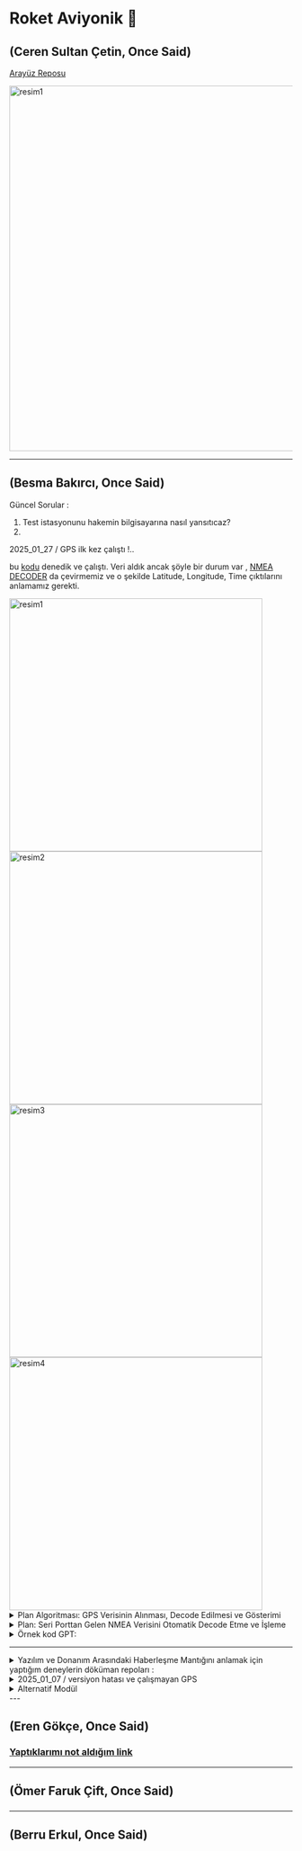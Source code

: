 # Roket Aviyonik 🚀

(Ceren Sultan Çetin, Once Said)
---
[Arayüz Reposu](https://github.com/CerenSultanCETIN/RocketInterface13.git)

<a href="https://github.com/user-attachments/assets/b3c92df3-6dc9-4abe-9a28-f702d46e05a6">
  <img src="https://github.com/user-attachments/assets/b3c92df3-6dc9-4abe-9a28-f702d46e05a6" alt="resim1" width="650" />
</a>


---
(Besma Bakırcı, Once Said)
---  
Güncel Sorular : 
1. Test istasyonunu hakemin bilgisayarına nasıl yansıtıcaz? 
2. 
<summary> 2025_01_27 / GPS ilk kez çalıştı !.. </summary> 

bu [kodu](https://github.com/eren-gokce/racoon/blob/main/gpsTest/gpsModuleVakasi.ino) denedik ve çalıştı. Veri aldık ancak şöyle bir durum var , [NMEA DECODER](https://swairlearn.bluecover.pt/nmea_analyser) da çevirmemiz ve o şekilde Latitude, Longitude, Time çıktılarını anlamamız gerekti.

<a href="https://github.com/user-attachments/assets/7f5c361f-0555-460b-aa46-07284a1dbdd8">
  <img src="https://github.com/user-attachments/assets/7f5c361f-0555-460b-aa46-07284a1dbdd8" alt="resim1" width="450" />
</a>
<a href="https://github.com/user-attachments/assets/16cb8f80-afea-4d90-a05c-b67961d86f9f">
  <img src="https://github.com/user-attachments/assets/16cb8f80-afea-4d90-a05c-b67961d86f9f" alt="resim2" width="450" />
</a>
<a href="https://github.com/user-attachments/assets/33fd836e-89a2-4c3f-a062-ecb3575717f9">
  <img src="https://github.com/user-attachments/assets/33fd836e-89a2-4c3f-a062-ecb3575717f9" alt="resim3" width="450" />
</a>
<a href="https://github.com/user-attachments/assets/0d57ecf8-1266-4181-a1d9-74a077fec470">
  <img src="https://github.com/user-attachments/assets/0d57ecf8-1266-4181-a1d9-74a077fec470" alt="resim4" width="450" />
</a>
<details>
   
<summary> Plan Algoritması: GPS Verisinin Alınması, Decode Edilmesi ve Gösterimi </summary>

#### **1. Başlangıç**
- **Arduino'dan NMEA verisi alınması için gerekli seri port ayarlarını yap.**
  - COM port ve baud rate değerlerini belirle.
  - Seri portu açarak Arduino'dan veri okumayı başlat.

---

#### **2. Veri Alımı**
1. **Arduino'dan gelen veriyi seri port üzerinden oku.**
   - Her satırın bir NMEA cümlesi olduğunu varsay.
   - NMEA cümlelerini satır bazında al (ör. `$GPGLL`, `$GPRMC`).

2. **NMEA cümlelerini bir buffer içine kaydet.**
   - Cümle tamamlandığında (satır sonu `\n` görüldüğünde), decode işlemine geç.

---

#### **3. Decode İşlemi**
1. **Filtreleme:**
   - Gelen veriyi kontrol et.
   - Yalnızca `$GPGLL` veya `$GPRMC` cümlelerini işle.

2. **Veri Ayrıştırma:**
   - `NmeaParser` kullanarak cümleleri otomatik decode et.
     - `$GPGLL`: Latitude, Longitude, UTC Time.
     - `$GPRMC`: Latitude, Longitude, UTC Time ve ek olarak hız/yön bilgisi.
   - Ayrıştırılan değerleri geçerli formatta (ondalık derece) hesapla.

3. **Koordinatları Ondalık Dereceye Dönüştür:**
   - Latitude ve Longitude değerlerini derece/dakika formatından ondalık dereceye çevir.

---

#### **4. Arayüz Güncellemesi**
1. **Enlem, boylam ve zamanı arayüzde göster:**
   - Latitude, Longitude ve Time bilgilerini bir `TextBox` veya `Label` içinde güncelle.

2. **Harita Güncellemesi:**
   - Harita üzerindeki mevcut marker'ı temizle.
   - Yeni Latitude ve Longitude değerleriyle bir marker ekle.
   - Haritayı marker’ın bulunduğu konuma merkezle.

---

#### **5. Verilerin Yedeklenmesi**
1. **Ayrıştırılan tüm verileri bir CSV dosyasına yaz.**
   - Dosya mevcut değilse, başlık satırı ekle: `Latitude,Longitude,Time`.
   - Yeni bir veri alındığında, bu veriyi dosyaya ekle:
     ```
     Latitude, Longitude, Time
     39.968672, 32.743390, 13:45:16
     ```

2. **Veri güvenliği için dosya işlemlerini doğru yönet:**
   - Dosya açıkken hatalardan korunmak için try-catch bloğu kullan.

---

#### **6. Anlık Konum Takibi**
1. **Yeni veri geldiğinde mevcut veriyi geçersiz kıl:**
   - Haritada yalnızca en güncel veriyi göster.
   - Haritayı sürekli yeni gelen veriyle güncelle.

2. **Daha önce gelen tüm verileri CSV dosyasına sakla:**
   - Harita güncellenirken eski veriler kaybolmaz, yalnızca yedeklenir.

---

#### **7. Hata Yönetimi**
1. **Seri Port:**
   - Port açık değilse kullanıcıyı uyar ve programı durdur.
   - Hatalı port seçimi yapılırsa, kullanıcıya uygun mesaj göster.

2. **Decode İşlemi:**
   - Geçersiz bir NMEA cümlesi gelirse, işlemi atla ve bir sonraki satıra geç.

3. **Dosya İşlemleri:**
   - CSV dosyasına yazarken oluşabilecek hataları yönet.

---

#### **8. Programın Sonlandırılması**
- Seri port bağlantısını kapat.
- Haritayı son gösterilen konumda bırak.
- Yedeklenen veriler CSV dosyasında eksiksiz bir şekilde bulunmalı.

---

### **Algoritma Akışı**

```plaintext
Başla
↓
Seri portu aç ve GPS modülünden veri al
↓
Her satırı oku:
    Eğer `$GPGLL` veya `$GPRMC` ile başlıyorsa:
        → NmeaParser kullanarak veriyi ayrıştır
        → Latitude, Longitude ve UTC Time bilgilerini çıkar
        → Koordinatları ondalık dereceye dönüştür
        → Arayüzü güncelle: Enlem, Boylam ve Zaman bilgilerini göster
        → Haritada konumu güncelle: Marker ekle ve haritayı merkeze al
        → Veriyi `gps_data.csv` dosyasına yedekle
    Değilse:
        → Bir sonraki satıra geç
↓
Yeni veri geldikçe işlemi tekrarla
↓
Hata varsa kullanıcıyı bilgilendir
↓
Program sonlandırıldığında:
    → Seri portu kapat
    → Haritayı ve CSV dosyasını kaydet
Bitti
```

---

</details>

<details><summary>Plan: Seri Porttan Gelen NMEA Verisini Otomatik Decode Etme ve İşleme </summary>
   
###### **1. Gerekenler**
- **Kütüphaneler:**
  1. **NmeaParser**:
     - NMEA verilerini otomatik olarak ayrıştırmak için kullanılır.
     - `$GPGLL`, `$GPRMC`, `$GPGGA` gibi standart NMEA cümlelerini destekler.
     - **Yükleme:** 
       ```bash
       Install-Package NmeaParser
       ```
  2. **GMap.NET**:
     - Harita üzerinde konum göstermek için kullanılır.
     - Google Maps, OpenStreetMap gibi sağlayıcılardan veri alır.

- **Donanım:**
  - Arduino + GPS modülü
  - Bilgisayara USB ile bağlı Arduino cihazı

---

###### **2. Uygulama Akışı**

1. **Seri Porttan Veri Alımı:**
   - Arduino, GPS modülünden aldığı NMEA cümlelerini seri port üzerinden bilgisayara gönderir.
   - C# uygulaması, bu verileri seri port dinleyicisiyle alır.

2. **NMEA Verisinin Decode Edilmesi:**
   - Tüm NMEA cümleleri `NmeaParser` ile işlenir.
   - `$GPGLL` veya `$GPRMC` cümlelerinden:
     - **Latitude** (Enlem),
     - **Longitude** (Boylam),
     - **UTC Time** bilgileri ayrıştırılır.

3. **Harita Üzerinde Gösterim:**
   - Ayrıştırılan Latitude ve Longitude bilgileri, **GMap.NET** kullanılarak harita üzerinde marker (işaretleyici) olarak gösterilir.
   - Harita, yeni konuma göre merkezlenir.

4. **Verilerin Yedeklenmesi:**
   - Decode edilen tüm veriler, bir CSV dosyasına şu formatta kaydedilir:
     ```
     Latitude, Longitude, Time
     ```

---

###### **3. Teknik Detaylar**

##### **A. NMEA Verisini Decode Etme**
1. **$GPGLL Cümlesi:**
   - **Format:** `$GPGLL,<latitude>,<N/S>,<longitude>,<E/W>,<UTC time>,<status>,<checksum>`
   - Örnek:
     ```
     $GPGLL,3958.12035,N,03244.60339,E,134516.00,A*61
     ```
   - Ayrıştırılacak Değerler:
     - `Latitude`: 39°58.12035' N → 39.96867267
     - `Longitude`: 32°44.60339' E → 32.74339065
     - `UTC Time`: 13:45:16

2. **$GPRMC Cümlesi:**
   - **Format:** `$GPRMC,<UTC time>,<status>,<latitude>,<N/S>,<longitude>,<E/W>,<speed>,<course>,<date>,...`
   - Örnek:
     ```
     $GPRMC,134517.00,A,3958.12036,N,03244.60344,E,0.601,,270125,,,A*74
     ```
   - Ek olarak:
     - Hız bilgisi `speed` ve yön bilgisi `course` ayrıştırılabilir.

3. **Ondalık Dereceye Dönüştürme:**
   - Derece/Dakika formatını ondalık dereceye dönüştürmek için:
     ```csharp
     private double ConvertToDecimal(string degreeString, string direction)
     {
         double degrees = double.Parse(degreeString.Substring(0, 2));
         double minutes = double.Parse(degreeString.Substring(2));
         double decimalDegrees = degrees + (minutes / 60);

         if (direction == "S" || direction == "W")
             decimalDegrees *= -1;

         return decimalDegrees;
     }
     ```

---

###### **B. Haritada Gösterim**
1. **GMap.NET Harita Ayarları:**
   ```csharp
   private void InitializeMap()
   {
       gMapControl1.MapProvider = GMapProviders.GoogleMap; // Harita sağlayıcı
       GMaps.Instance.Mode = AccessMode.ServerOnly;
       gMapControl1.Position = new PointLatLng(39.92077, 32.85411); // Başlangıç pozisyonu
       gMapControl1.MinZoom = 1;
       gMapControl1.MaxZoom = 20;
       gMapControl1.Zoom = 15;

       markersOverlay = new GMapOverlay("markers");
       gMapControl1.Overlays.Add(markersOverlay);
   }

   private void UpdateMap(double latitude, double longitude)
   {
       markersOverlay.Markers.Clear(); // Eski markerları temizle
       PointLatLng point = new PointLatLng(latitude, longitude);
       GMarkerGoogle marker = new GMarkerGoogle(point, GMarkerGoogleType.red_dot);
       markersOverlay.Markers.Add(marker);
       gMapControl1.Position = point;
   }
   ```

2. **Marker Güncelleme:**
   - Yeni konum geldiğinde marker haritada güncellenir ve harita otomatik olarak merkezlenir.

---

##### **C. Verilerin Yedeklenmesi**
1. **CSV Formatında Kaydetme:**
   ```csharp
   private void SaveToCsv(double latitude, double longitude, string utcTime)
   {
       string filePath = "gps_data.csv";

       if (!File.Exists(filePath))
       {
           File.WriteAllText(filePath, "Latitude,Longitude,Time\n"); // Başlık satırı
       }

       File.AppendAllText(filePath, $"{latitude},{longitude},{utcTime}\n");
   }
   ```

2. **Her Yeni Veri Geldiğinde Kaydetme:**
   - `$GPGLL` veya `$GPRMC` cümlesi decode edildikten sonra, bu fonksiyon çağrılır.

---

##### **4. Özet**
- **Kütüphaneler:**
  1. `NmeaParser`: NMEA cümlelerini decode etmek için.
  2. `GMap.NET`: Harita üzerinde konum göstermek için.

- **Uygulama Akışı:**
  1. Arduino’dan seri port üzerinden NMEA verileri alınır.
  2. `$GPGLL` veya `$GPRMC` cümleleri filtrelenir.
  3. Latitude, Longitude ve Time bilgileri ayrıştırılır.
  4. Decode edilen veriler:
     - Harita üzerinde marker olarak gösterilir.
     - `gps_data.csv` dosyasına kaydedilir.
</details>
<details>

<summary> Örnek kod GPT: </summary>

using System;
using System.IO.Ports;
using System.Windows.Forms;
using GMap.NET;
using GMap.NET.MapProviders;
using GMap.NET.WindowsForms;
using GMap.NET.WindowsForms.Markers;
using System.IO;
using NmeaParser;
using NmeaParser.Messages;
public partial class MainForm : Form
{
    private SerialPort serialPort;
    private GMapOverlay markersOverlay;

    public MainForm()
    {
        InitializeComponent();
        InitializeMap();
    }

    // 1. Harita Başlangıç Ayarları
    private void InitializeMap()
    {
        gMapControl1.MapProvider = GMapProviders.GoogleMap; // Google Maps sağlayıcı
        GMaps.Instance.Mode = AccessMode.ServerOnly;
        gMapControl1.Position = new PointLatLng(39.92077, 32.85411); // Ankara başlangıç pozisyonu
        gMapControl1.MinZoom = 1;
        gMapControl1.MaxZoom = 20;
        gMapControl1.Zoom = 15;

        markersOverlay = new GMapOverlay("markers");
        gMapControl1.Overlays.Add(markersOverlay);
    }

    // 2. Seri Port Bağlantısını Aç
    private void btnConnect_Click(object sender, EventArgs e)
    {
        serialPort = new SerialPort
        {
            PortName = cmbPorts.Text, // Kullanıcıdan seçilen COM port
            BaudRate = 9600,
            DataBits = 8,
            Parity = Parity.None,
            StopBits = StopBits.One
        };

        serialPort.DataReceived += SerialPort_DataReceived; // Veri geldiğinde tetiklenecek
        serialPort.Open();
        MessageBox.Show("Bağlantı Başarılı!");
    }

    // 3. Seri Port Bağlantısını Kapat
    private void btnDisconnect_Click(object sender, EventArgs e)
    {
        if (serialPort != null && serialPort.IsOpen)
        {
            serialPort.Close();
            MessageBox.Show("Bağlantı Kapatıldı!");
        }
    }

    // 4. Seri Port Üzerinden Veri Al
    private void SerialPort_DataReceived(object sender, SerialDataReceivedEventArgs e)
    {
        string nmeaData = serialPort.ReadLine();
        try
        {
            var message = NmeaMessage.Parse(nmeaData); // NmeaParser ile ayrıştırma

            if (message is Gll gll) // Eğer $GPGLL mesajı geldiyse
            {
                ProcessGllMessage(gll);
            }
            else if (message is Rmc rmc) // Eğer $GPRMC mesajı geldiyse
            {
                ProcessRmcMessage(rmc);
            }
        }
        catch (Exception ex)
        {
            Console.WriteLine($"Decode hatası: {ex.Message}");
        }
    }

    // 5. GPGLL Mesajını İşle
    private void ProcessGllMessage(Gll gll)
    {
        double latitude = gll.Latitude;
        double longitude = gll.Longitude;
        string time = gll.Time.ToString();

        // Arayüz Güncelle
        UpdateUI(latitude, longitude, time);

        // Haritada Göster
        UpdateMap(latitude, longitude);

        // CSV'ye Kaydet
        SaveToCsv(latitude, longitude, time);
    }

    // 6. GPRMC Mesajını İşle
    private void ProcessRmcMessage(Rmc rmc)
    {
        double latitude = rmc.Latitude;
        double longitude = rmc.Longitude;
        string time = rmc.FixTime.ToString();

        // Arayüz Güncelle
        UpdateUI(latitude, longitude, time);

        // Haritada Göster
        UpdateMap(latitude, longitude);

        // CSV'ye Kaydet
        SaveToCsv(latitude, longitude, time);
    }

    // 7. Arayüzü Güncelle
    private void UpdateUI(double latitude, double longitude, string time)
    {
        this.Invoke((MethodInvoker)delegate
        {
            txtLatitude.Text = latitude.ToString("F6");
            txtLongitude.Text = longitude.ToString("F6");
            txtTime.Text = time;
        });
    }

    // 8. Haritayı Güncelle
    private void UpdateMap(double latitude, double longitude)
    {
        markersOverlay.Markers.Clear(); // Önceki markerları temizle
        PointLatLng point = new PointLatLng(latitude, longitude);
        GMarkerGoogle marker = new GMarkerGoogle(point, GMarkerGoogleType.red_dot);
        markersOverlay.Markers.Add(marker);
        gMapControl1.Position = point;
    }

    // 9. CSV Dosyasına Kaydet
    private void SaveToCsv(double latitude, double longitude, string utcTime)
    {
        string filePath = "gps_data.csv";

        if (!File.Exists(filePath))
        {
            File.WriteAllText(filePath, "Latitude,Longitude,Time\n"); // Başlık satırı
        }

        File.AppendAllText(filePath, $"{latitude},{longitude},{utcTime}\n");
    }
}


</summary>
</details>

----

<details>
   <summary>Yazılım ve Donanım Arasındaki Haberleşme Mantığını anlamak için yaptığım deneylerin döküman repoları :  </summary>
(about one month ago)

1. [LedBlinkingCsharpArduino](https://github.com/besmabakirci1/LedBlinkingCsharpArduino/tree/main)
2. [Real-Time-Data-Visualization-with-BMP280-and-cSharp](https://github.com/besmabakirci1/Real-Time-Data-Visualization-with-BMP280-and-cSharp/tree/master)
--
</details>
<details>
<summary> 2025_01_07 / versiyon hatası ve çalışmayan GPS </summary> 

🕙09:00-15:28

groundStation.cs 26th line there is "private GMapControl gmapcontrol = new ; " line getting unhendeled exception error aldığımız hatayı bir türlü çözemedik versiyon hatasından kaynaklı bir exception error alıyoruz gpt sorduk araştırdık diğer insanların yaptığı repoları inceledim lakin işe yarar bir çıktı alamadık.

Bulduğumuz işe yarayabilir repolar :
------------------------------------
- [1.REPO](https://github.dev/noant/Lazurite/blob/f8575b9de67a86cb28040c8db34052900a726641/Lazurite/LazuriteUI.Windows.Main/Statistics/Views/GeolocationViewImplementation/LocationsView.xaml.cs#L27#L68)
- [2.REPO](https://github.dev/AliFlux/VectorTileRenderer/blob/b76ccdd010bb1f6b6a8c749d8c0f261977013a20/Gmap.Demo.WinForms/Form1.cs#L16#L40)
- [3.REPO](https://github.dev/disdain13/PokeRoadie/blob/d40914458baf29796c5d31ba5e2cfe703d536ca3/PokeRoadie/Forms/MainForm.cs#L20#L47)

   Alınan Hata : Could not load type 'GMap.NET.Singleton`1' from assembly 'GMap.NET.Core, Version=2.1.6.0, Culture=neutral, PublicKeyToken=b85b9027b614afef'
      NOT : Hata .Net uzantılı bir proje oluşturduğumuzda giderildi. Ceren Hanıma sevgilerimizle :) 

Gps satın almıştım onu denemeye çalıştık ama açık havada olması gerektiğinden olumlu bir çıktı alamadık, çalışıp çalışmadığını bilmiyoruz.
   
🕞 15:30-18:28  

Yanıp sönmeye başladı ama hiç bir şey yazdırmıyo
Sinyal kontolü için bunu denedim Rx Tx değiştirip 10 11 yaptım.
Rx Tx 10 (eskiden 3 yaptim calismadi port okuyor ama yok ) 
Tx Rx 11 (eskiden 4 yaptim calismadi port okuyor ama yok)
Gnd Gnd
Vcc 5v 

dışarda çok beklememe rağmen çalışmadı, bir yerlerim dondu :/ sağlık olsun ne yapalım efenim.. yarın terasta deneyeceğiz cerenle :) umarım olur.

[Gps Module Vakası Repom](https://github.com/besmabakirci1/gpsModuleVakasi/tree/main)
</details>

<details> <summary> Alternatif Modül</summary> 
2025_01_25/27

GPS için araştırma sürecine girdim ancak araştırırken birkez daha aldığım GPS modülunu denemeye karar verdim, başka bir kodla EKTEDİR, Cerendeydi GPS getirdi bende test için eve getirdim. Pazartesi günü Yusuf ve Şenol hocalarla konuşmak için gideceğim Ömer de eşlik edecek inşallah o güne kadar detaylı bir GPS modül araştırma raporlamasını yapmış olur test etmiş olurum yeni kodu umarım lock olur. 

- [NEO-6M GPS MODÜL ile konum, hız, irtifa, tarih bilgisi alma | ESP VE ARDUİNO | TİNYGPS++ LİBRARY](https://www.youtube.com/watch?v=yDfn9ZEc5MA)
- [Videodaki verilen kod](https://drive.google.com/drive/folders/1Ig9ccjL5o0V9VCOxEw0sJ4Tpg6B3VTsB)
- [TinyGPS++ Library](https://github.com/mikalhart/TinyGPSPlus?tab=readme-ov-file)

--
{Elimizdeki GY-NEO6MV2 GPS Modülü}
Roket takımları genelde Adafruit Ultimate GPS Modülü veya elimizdeki GY-NEO6MV2 GPS Modülünü kullanmış 
benim beğendiğim  u-blox NEO-M8N-0 

Alternatif Modüller :
-----------------------------

Adafruit Ultimate GPS 

[ Adafruit Ultimate GPS Breakout - 66 channel w/10 Hz updates: Bu modül, yüksek hassasiyetli GPS verileri sağlar ve 10 Hz'e kadar güncelleme hızı sunar. Ayrıca, dahili veri kaydedici ve antene sahiptir.
](https://www.adafruit.com/product/5440)
----------------------------------------------------- --------
[ Adafruit Ultimate GPS Breakout with GLONASS + GPS - PA1616D: Bu model, hem GPS hem de GLONASS uydu sistemlerini destekler, bu sayede daha hızlı ve hassas konum belirleme imkanı sunar.](https://www.adafruit.com/product/746?utm_source=chatgpt.com)

Ublox GYGPSV1 NEO-8M GPS Modülü:
1. [Ublox GY-GPSV3 NEO-8M M8N GPS Modülü](https://www.robocombo.com/ublox-gy-gpsv3-neo-8m-m8n-gps-modulu--3196) 472,56 ₺


2. [u-blox NEO-M8N-0](https://www.mouser.com.tr/ProductDetail/u-blox/NEO-M8N-0?qs=zW32dvEIR3unZhZI0KRbew%3D%3D
)[DataSheet](https://www.mouser.com.tr/datasheet/2/1025/NEO_M8_FW3_DataSheet_UBX_15031086-3180589.pdf)


Beitian BN-220 GPS Modülü
1. [AddictiveRC](https://shop.addictiverc.com/products/beitian-bn-220-gps-module-3-6v-5-5v-ttl-level-dual-gnss-module-built-in-led-flash-for-rc-fpv-drone) $20

2. [AMAZON](https://www.amazon.com.tr/Rordigo-HMC5883-Glonass-Kurulum-Kullan%C4%B1m/dp/B0D37YDZNM) 845 ₺
   
3. [Beitian Dual BN-220 GPS GLONASS Anten Modülü TTL Seviye RC Drone Uçak](https://www.elecbee.com/tr-592-GPS-Module/tr-17610-Beitian-Dual-BN-220-GPS-GLONASS-Antenna-Module-TTL-Level-RC-Drone-Airplane 
)$17,59

4. [Tyro119 RC Drone FPV Yarışı için Beitian BN-220T GPS Modülü Çift Modülü](https://www.elecbee.com/tr-617-module-board/tr-17651-Beitian-BN-220T-GPS-Module-Dual-Module-for-Tyro119-RC-Drone-FPV-Racing) $14,32


Ublox ZED-F9P RTK GPS Modülü


-------------------------------------
başka gps modüllerine burdan bakabiliriz : 
https://www.mouser.com.tr/c/embedded-solutions/wireless-rf-modules/gnss-gps-modules/

----
</details>
---

(Eren Gökçe, Once Said)
--- 
### [Yaptıklarımı not aldığım link](https://docs.google.com/document/d/1Ugchummm-yzFRAeQpJfb2bQv5UT_bcpwTwR8XtCUR0M/edit?usp=sharing)

---

(Ömer Faruk Çift, Once Said)
---
###
-------

(Berru Erkul, Once Said)
---
###
